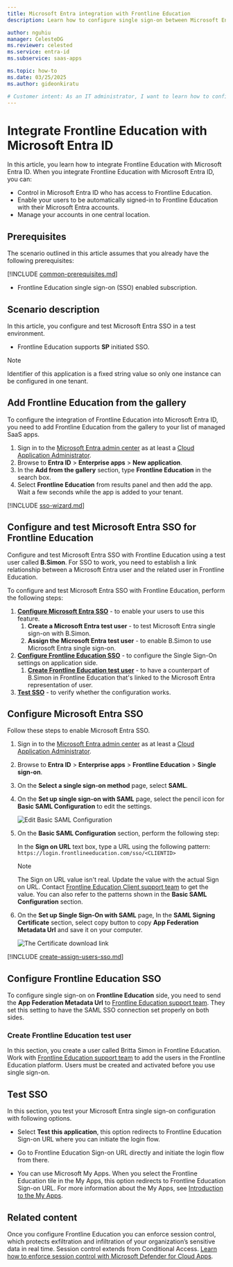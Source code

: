 ```yaml
---
title: Microsoft Entra integration with Frontline Education
description: Learn how to configure single sign-on between Microsoft Entra ID and Frontline Education.

author: nguhiu
manager: CelesteDG
ms.reviewer: celested
ms.service: entra-id
ms.subservice: saas-apps

ms.topic: how-to
ms.date: 03/25/2025
ms.author: gideonkiratu

# Customer intent: As an IT administrator, I want to learn how to configure single sign-on between Microsoft Entra ID and Frontline Education so that I can control who has access to Frontline Education, enable automatic sign-in with Microsoft Entra accounts, and manage my accounts in one central location.
---
```


# Integrate Frontline Education with Microsoft Entra ID

In this article,  you learn how to integrate Frontline Education with Microsoft Entra ID. When you integrate Frontline Education with Microsoft Entra ID, you can:

* Control in Microsoft Entra ID who has access to Frontline Education.
* Enable your users to be automatically signed-in to Frontline Education with their Microsoft Entra accounts.
* Manage your accounts in one central location.

## Prerequisites

The scenario outlined in this article assumes that you already have the following prerequisites:

[!INCLUDE [common-prerequisites.md](~/identity/saas-apps/includes/common-prerequisites.md)]
* Frontline Education single sign-on (SSO) enabled subscription.

## Scenario description

In this article,  you configure and test Microsoft Entra SSO in a test environment.

* Frontline Education supports **SP** initiated SSO.

> [!NOTE]
> Identifier of this application is a fixed string value so only one instance can be configured in one tenant.

## Add Frontline Education from the gallery

To configure the integration of Frontline Education into Microsoft Entra ID, you need to add Frontline Education from the gallery to your list of managed SaaS apps.

1. Sign in to the [Microsoft Entra admin center](https://entra.microsoft.com) as at least a [Cloud Application Administrator](~/identity/role-based-access-control/permissions-reference.md#cloud-application-administrator).
1. Browse to **Entra ID** > **Enterprise apps** > **New application**.
1. In the **Add from the gallery** section, type **Frontline Education** in the search box.
1. Select **Frontline Education** from results panel and then add the app. Wait a few seconds while the app is added to your tenant.

 [!INCLUDE [sso-wizard.md](~/identity/saas-apps/includes/sso-wizard.md)]

<a name='configure-and-test-azure-ad-sso-for-frontline-education'></a>

## Configure and test Microsoft Entra SSO for Frontline Education

Configure and test Microsoft Entra SSO with Frontline Education using a test user called **B.Simon**. For SSO to work, you need to establish a link relationship between a Microsoft Entra user and the related user in Frontline Education.

To configure and test Microsoft Entra SSO with Frontline Education, perform the following steps:

1. **[Configure Microsoft Entra SSO](#configure-azure-ad-sso)** - to enable your users to use this feature.
    1. **Create a Microsoft Entra test user** - to test Microsoft Entra single sign-on with B.Simon.
    1. **Assign the Microsoft Entra test user** - to enable B.Simon to use Microsoft Entra single sign-on.
2. **[Configure Frontline Education SSO](#configure-frontline-education-sso)** - to configure the Single Sign-On settings on application side.
    1. **[Create Frontline Education test user](#create-frontline-education-test-user)** - to have a counterpart of B.Simon in Frontline Education that's linked to the Microsoft Entra representation of user.
3. **[Test SSO](#test-sso)** - to verify whether the configuration works.

<a name='configure-azure-ad-sso'></a>

## Configure Microsoft Entra SSO

Follow these steps to enable Microsoft Entra SSO.

1. Sign in to the [Microsoft Entra admin center](https://entra.microsoft.com) as at least a [Cloud Application Administrator](~/identity/role-based-access-control/permissions-reference.md#cloud-application-administrator).
1. Browse to **Entra ID** > **Enterprise apps** > **Frontline Education** > **Single sign-on**.
1. On the **Select a single sign-on method** page, select **SAML**.
1. On the **Set up single sign-on with SAML** page, select the pencil icon for **Basic SAML Configuration** to edit the settings.

   ![Edit Basic SAML Configuration](common/edit-urls.png)
   
1. On the **Basic SAML Configuration** section, perform the following step:

	In the **Sign on URL** text box, type a URL using the following pattern:
    `https://login.frontlineeducation.com/sso/<CLIENTID>`

	> [!NOTE]
	> The Sign on URL value isn't real. Update the value with the actual Sign on URL. Contact [Frontline Education Client support team](mailto:support@frontlineed.com) to get the value. You can also refer to the patterns shown in the **Basic SAML Configuration** section.

4. On the **Set up Single Sign-On with SAML** page, In the **SAML Signing Certificate** section, select copy button to copy **App Federation Metadata Url** and save it on your computer.

	![The Certificate download link](common/copy-metadataurl.png)

<a name='create-an-azure-ad-test-user'></a>

[!INCLUDE [create-assign-users-sso.md](~/identity/saas-apps/includes/create-assign-users-sso.md)]

## Configure Frontline Education SSO

To configure single sign-on on **Frontline Education** side, you need to send the **App Federation Metadata Url** to [Frontline Education support team](mailto:support@frontlineed.com). They set this setting to have the SAML SSO connection set properly on both sides.

### Create Frontline Education test user

In this section, you create a user called Britta Simon in Frontline Education. Work with [Frontline Education support team](mailto:support@frontlineed.com) to add the users in the Frontline Education platform. Users must be created and activated before you use single sign-on.

## Test SSO 

In this section, you test your Microsoft Entra single sign-on configuration with following options. 

* Select **Test this application**, this option redirects to Frontline Education Sign-on URL where you can initiate the login flow. 

* Go to Frontline Education Sign-on URL directly and initiate the login flow from there.

* You can use Microsoft My Apps. When you select the Frontline Education tile in the My Apps, this option redirects to Frontline Education Sign-on URL. For more information about the My Apps, see [Introduction to the My Apps](https://support.microsoft.com/account-billing/sign-in-and-start-apps-from-the-my-apps-portal-2f3b1bae-0e5a-4a86-a33e-876fbd2a4510).

## Related content

Once you configure Frontline Education you can enforce session control, which protects exfiltration and infiltration of your organization’s sensitive data in real time. Session control extends from Conditional Access. [Learn how to enforce session control with Microsoft Defender for Cloud Apps](/cloud-app-security/proxy-deployment-aad).
